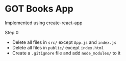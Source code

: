 # GOT Books App

Implemented using create-react-app

Step 0

- Delete all files in `src/` except `App.js` and `index.js`
- Delete all files in `public/` except `index.html`
- Create a `.gitignore` file and add `node_modules/` to it
